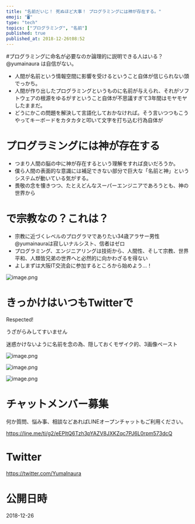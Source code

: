 ```yaml
---
title: "名前だいじ！ 死ぬほど大事！ プログラミングには神が存在する。"
emoji: "🖥"
type: "tech"
topics: ["プログラミング", "名前"]
published: true
published_at: 2018-12-26t08:52
---
```


#プログラミングに命名が必要なのか論理的に説明できる人はいる？@yumainaura は自信がない。

- 人間が名前という情報空間に影響を受けるということ自体が信じられない頭でっかち。
- 人間が作り出したプログラミングというものに名前が与えられ、それがソフトウェアの根源をゆるがすということ自体が不思議すぎて3年間はモヤモヤしたままだ。
- どうにかこの問題を解決して言語化しておかなければ。そう言いつつもこうやってキーボードをカタカタと叩いて文字を打ち込む行為自体が

# プログラミングには神が存在する

- つまり人間の脳の中に神が存在するという理解をすれば良いだろうか。
- 僕ら人間の表面的な意識には補足できない部分で巨大な「名前と神」というシステムが動いている気がする。
- 畏敬の念を懐きつつ、たとえどんなスーパーエンジニアであろうとも、神の世界から

# で宗教なの？これは？

- 宗教に近づくレベルのプログラマでありたい34歳アラサー男性@yumainauraは寂しいナルシスト、信者はゼロ
- プログラミング、エンジニアリングは技術から、人間性、そして宗教、世界平和、人類皆兄弟の世界へと必然的に向かわざるを得ない
- よしまずは大阪IT交流会に参加するところから始めよう…！


![image.png](https://qiita-image-store.s3.amazonaws.com/0/89618/e1b7017c-43ba-d5b0-97fe-7bf95c13c4cb.png)


# きっかけはいつもTwitterで

Respected!

うざがらみしてすいません

迷惑かけないように名前を念の為、隠しておくモザイク的、3画像ペースト

![image.png](https://qiita-image-store.s3.amazonaws.com/0/89618/5c3bebf0-f796-c2ed-e444-3f59ada20aec.png)

![image.png](https://qiita-image-store.s3.amazonaws.com/0/89618/65d0c909-5ea0-a32f-99f0-f6077acc0bdd.png)

![image.png](https://qiita-image-store.s3.amazonaws.com/0/89618/434d2dfb-7a59-a62d-67b1-4eb66b3c25f7.png)








<!-- Update From Qiita API -->

# チャットメンバー募集


何か質問、悩み事、相談などあればLINEオープンチャットもご利用ください。

https://line.me/ti/g2/eEPltQ6Tzh3pYAZV8JXKZqc7PJ6L0rpm573dcQ





# Twitter


https://twitter.com/YumaInaura


<!-- Update From Qiita API -->



# 公開日時

2018-12-26
